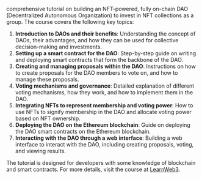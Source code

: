 comprehensive tutorial on building an NFT-powered, fully on-chain DAO (Decentralized Autonomous Organization) to invest in NFT collections as a group. The course covers the following key topics:

1. **Introduction to DAOs and their benefits**: Understanding the concept of DAOs, their advantages, and how they can be used for collective decision-making and investments.
2. **Setting up a smart contract for the DAO**: Step-by-step guide on writing and deploying smart contracts that form the backbone of the DAO.
3. **Creating and managing proposals within the DAO**: Instructions on how to create proposals for the DAO members to vote on, and how to manage these proposals.
4. **Voting mechanisms and governance**: Detailed explanation of different voting mechanisms, how they work, and how to implement them in the DAO.
5. **Integrating NFTs to represent membership and voting power**: How to use NFTs to signify membership in the DAO and allocate voting power based on NFT ownership.
6. **Deploying the DAO on the Ethereum blockchain**: Guide on deploying the DAO smart contracts on the Ethereum blockchain.
7. **Interacting with the DAO through a web interface**: Building a web interface to interact with the DAO, including creating proposals, voting, and viewing results.

The tutorial is designed for developers with some knowledge of blockchain and smart contracts. For more details, visit the course at [LearnWeb3](https://learnweb3.io/courses/sophomore/build-an-nft-powered-fully-on-chain-dao-to-invest-in-nft-collections-as-a-group/).
